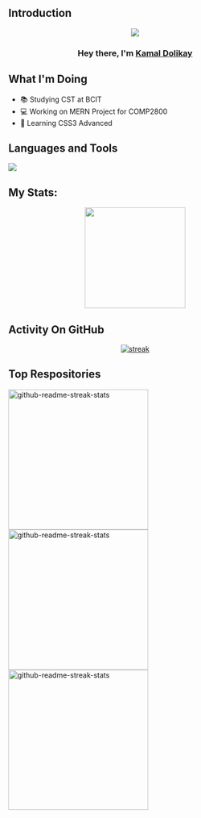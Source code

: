 ## Introduction
<p align="center">
<img src="https://readme-typing-svg.demolab.com/?lines=Fullstack+Developer;Part-time+Chef;True+Scorpion&font=Fira%20Code&center=true&width=700&height=45&color=8CF799&vCenter=true&pause=1000&size=25" /></a>
</p>

<h3 align="center">Hey there, I'm <a href="https://github.com/kamalkdolikay">Kamal Dolikay</a></h3>

## What I'm Doing

- 📚 Studying CST at BCIT
- 💻 Working on MERN Project for COMP2800
- 🤪 Learning CSS3 Advanced

## Languages and Tools

<p align="left"> <a href="https://github.com/thinkright20"><img src="https://skillicons.dev/icons?i=vscode,github,mongodb,css,html,js,express,nodejs,angular,react,firebase,php,mysql,java"> </a> </p>

## My Stats:
<p align="center">
<img height="200px" src="https://github-readme-stats.vercel.app/api?username=kamalkdolikay&hide_border=true&show_icons=true&count_private=true&theme=gruvbox&bg_color=151515">
</p>

## Activity On GitHub

<p align="center">
  <a href="https://github.com/kamalkdolikay">      
<img title="stats" alt="streak" src="https://github-readme-streak-stats.herokuapp.com/?user=kamalkdolikay&theme=dark&hide_border=true&stroke=f53b3b"/>
</a> 
</p>

## Top Respositories
  <p align="left">
     <a href="https://github.com/kamalkdolikay/Organica"><img width="278" src="https://denvercoder1-github-readme-stats.vercel.app/api/pin/?username=kamalkdolikay&repo=Organica&theme=react&bg_color=1F222E&title_color=F8D866&hide_border=true&icon_color=F8D866&show_icons=false" alt="github-readme-streak-stats"></a>
    <a href="https://github.com/kamalkdolikay/Mental-Wellness"><img width="278" src="https://denvercoder1-github-readme-stats.vercel.app/api/pin/?username=kamalkdolikay&repo=Mental-Wellness&theme=react&bg_color=1F222E&title_color=F8D866&hide_border=true&icon_color=F8D866&show_icons=false" alt="github-readme-streak-stats"></a>
   <a href="https://github.com/kamalkdolikay/krypt-fire"><img width="278" src="https://denvercoder1-github-readme-stats.vercel.app/api/pin/?username=kamalkdolikay&repo=krypt-fire&theme=react&bg_color=1F222E&title_color=F8D866&hide_border=true&icon_color=F8D866&show_icons=false" alt="github-readme-streak-stats"></a>
  </p>
